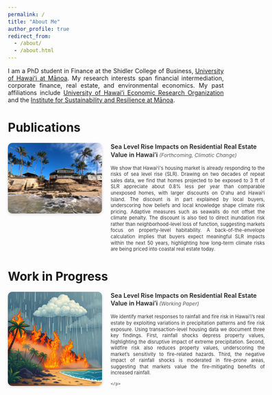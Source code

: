 ```yaml
---
permalink: /
title: "About Me"
author_profile: true
redirect_from: 
  - /about/
  - /about.html
---
```



<div style="text-align: justify;">
  
I am a PhD student in Finance at the Shidler College of Business, <a href="https://manoa.hawaii.edu/">University of Hawaiʻi at Mānoa</a>. My research interests span financial intermediation, corporate finance, real estate, and environmental economics. My past affiliations include <a href="https://uhero.hawaii.edu/">University of Hawaiʻi Economic Research Organization</a> and the <a href="https://manoa.hawaii.edu/isr/">Institute for Sustainability and Resilience at Mānoa</a>.

</div>


<div style="margin-top: 2em;"></div>


Publications
======

<div style="display: flex; align-items: flex-start; gap: 20px; margin-bottom: 2em; flex-wrap: nowrap; min-width: 600px;">
  <!-- Left Image -->
  <div style="flex: 0 0 220px; min-width: 220px;">
    <img src="https://raw.githubusercontent.com/talalkhan1999/talalkhan1999.github.io/master/images/SLR.jpg" 
         alt="Coastal Erosion on Beachfront Properties" 
         style="width: 100%; height: auto; border-radius: 10px; box-shadow: 0 2px 6px rgba(0,0,0,0.15);">
  </div>
  <!-- Text Section -->
  <div style="flex: 1; line-height: 1.3; font-size: 0.7rem; color: #333; text-align: justify;">
    <h3 style="margin-top: 0; font-size: 0.9rem; font-weight: 600; color: #222; text-align: left;">
      Sea Level Rise Impacts on Residential Real Estate Value in Hawaiʻi
      <em style="font-weight: 400; font-size: 0.75rem; color: #555;"> (Forthcoming, <i>Climatic Change</i>)</em>
    </h3>
    <p style="margin: 0; font-size: 0.7rem;">
      We show that Hawaiʻi's housing market is already responding to the risks of sea level rise (SLR). Drawing on two decades of repeat sales data, we find that homes projected to be exposed to 3 ft of SLR appreciate about 0.8% less per year than comparable unexposed homes, with larger discounts on Oʻahu and Hawaiʻi Island.  The discount is in part explained by local buyers, underscoring how beliefs and local knowledge shape climate risk pricing. Adaptive measures such as seawalls do not offset the climate penalty. The discount is also tied to direct inundation risk rather than neighborhood-level loss of function, suggesting markets focus on property-level habitability. A back-of-the-envelope calculation implies that buyers expect meaningful SLR impacts within the next 50 years, highlighting how long-term climate risks are being priced into coastal real estate today.
    </p>
  </div>
</div>


<div style="margin-top: 2em;"></div>


Work in Progress
======

<div style="display: flex; align-items: flex-start; gap: 20px; margin-bottom: 2em; flex-wrap: nowrap; min-width: 600px;">
  <!-- Left Image -->
  <div style="flex: 0 0 220px; min-width: 220px;">
    <img src="https://raw.githubusercontent.com/talalkhan1999/talalkhan1999.github.io/master/images/rainFire.png" 
         alt="Coastal Erosion on Beachfront Properties" 
         style="width: 100%; height: auto; border-radius: 10px; box-shadow: 0 2px 6px rgba(0,0,0,0.15);">
  </div>
  <!-- Text Section -->
  <div style="flex: 1; line-height: 1.3; font-size: 0.7rem; color: #333; text-align: justify;">
    <h3 style="margin-top: 0; font-size: 0.9rem; font-weight: 600; color: #222; text-align: left;">
      Sea Level Rise Impacts on Residential Real Estate Value in Hawaiʻi
      <em style="font-weight: 400; font-size: 0.75rem; color: #555;"> (<i>Working Paper</i>)</em>
    </h3>
    <p style="margin: 0; font-size: 0.7rem;">
We identify market responses to rainfall and fire risk in Hawai‘i’s real estate by exploiting variations in precipitation patterns and fire risk exposure. Using transaction-level housing data we document three key findings. First, rainfall shocks depress property values, highlighting the disruptive impact of extreme precipitation. Second, wildfire risk also reduces property values, underscoring the market’s sensitivity to fire-related hazards. Third, the negative impact of rainfall shocks is moderated in fire-prone areas, suggesting that markets value the fire-mitigating benefits of increased rainfall. 

      
    </p>
  </div>
</div>


